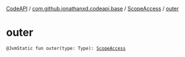 [CodeAPI](../../index.md) / [com.github.jonathanxd.codeapi.base](../index.md) / [ScopeAccess](index.md) / [outer](.)

# outer

`@JvmStatic fun outer(type: Type): `[`ScopeAccess`](index.md)